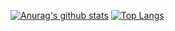 [![Anurag's github stats](https://github-readme-stats.vercel.app/api?username=JhsK)](https://github.com/anuraghazra/github-readme-stats)
[![Top Langs](https://github-readme-stats.vercel.app/api/top-langs/?username=JhsK&layout=compact&exclude_repo=pybo,temporary,React_nodebird
)](https://github.com/anuraghazra/github-readme-stats)

<!--
**JhsK/JhsK** is a ✨ _special_ ✨ repository because its `README.md` (this file) appears on your GitHub profile.

Here are some ideas to get you started:

- 🔭 I’m currently working on ...
- 🌱 I’m currently learning ...
- 👯 I’m looking to collaborate on ...
- 🤔 I’m looking for help with ...
- 💬 Ask me about ...
- 📫 How to reach me: ...
- 😄 Pronouns: ...
- ⚡ Fun fact: ...
-->
